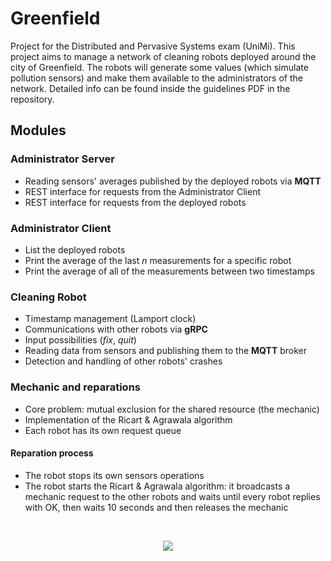 
# Greenfield

Project for the Distributed and Pervasive Systems exam (UniMi).
This project aims to manage a network of cleaning robots deployed around the city of Greenfield. The robots will generate some values (which simulate pollution sensors) and make them available to the administrators of the network.
Detailed info can be found inside the guidelines PDF in the repository.

## Modules
### Administrator Server
- Reading sensors' averages published by the deployed robots via **MQTT**
- REST interface for requests from the Administrator Client
- REST interface for requests from the deployed robots

### Administrator Client
- List the deployed robots
- Print the average of the last *n* measurements for a specific robot
- Print the average of all of the measurements between two timestamps

### Cleaning Robot
 - Timestamp management (Lamport clock)
 - Communications with other robots via **gRPC**
 - Input possibilities (*fix*, *quit*)
 - Reading data from sensors and publishing them to the **MQTT** broker
 - Detection and handling of other robots' crashes

### Mechanic and reparations
- Core problem: mutual exclusion for the shared resource (the mechanic)
- Implementation of the Ricart & Agrawala algorithm
- Each robot has its own request queue

#### Reparation process
- The robot stops its own sensors operations
- The robot starts the Ricart & Agrawala algorithm: it broadcasts a mechanic request to the other robots and waits until every robot replies with OK, then waits 10 seconds and then releases the mechanic

<br />

<p align="center"><img src="https://github.com/MestoloPomello/Greenfield/assets/26629154/89fa1dba-159e-43fb-a21e-dd25970e8773"/></p>


